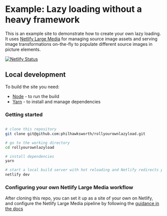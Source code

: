 # Example: Lazy loading without a heavy framework

This is an example site to demonstrate how to create your own lazy loading. It uses [Netlify Large Media](https://www.netlify.com/products/large-media/?utm_source=github&utm_medium=nlm-example-pnh&utm_campaign=devex) for managing source image assets and serving image transformations on-the-fly to populate different source images in picture elements.


[![Netlify Status](https://api.netlify.com/api/v1/badges/9b92cf5e-5161-406d-8785-6eaf5a04a241/deploy-status)](https://app.netlify.com/sites/lazy-load-demo/deploys)


## Local development

To build the site you need:

- [Node](https://nodejs.org) - to run the build
- [Yarn](https://yarnpkg.com) - to install and manage dependencies


### Getting started

```bash

# clone this repository
git clone git@github.com:philhawksworth/rollyourownlazyload.git

# go to the working directory
cd rollyourownlazyload

# install dependencies
yarn

# start a local build server with hot reloading and Netlify redirects proxying
netlify dev
```

### Configuring your own Netlify Large Media workflow

After cloning this repo, you can set it up as a site of your own on Netlify, and configure the Netlify Large Media pipeline by following the [guidance in the docs](https://www.netlify.com/docs/large-media/?utm_source=github&utm_medium=nlm-example-pnh&utm_campaign=devex)
